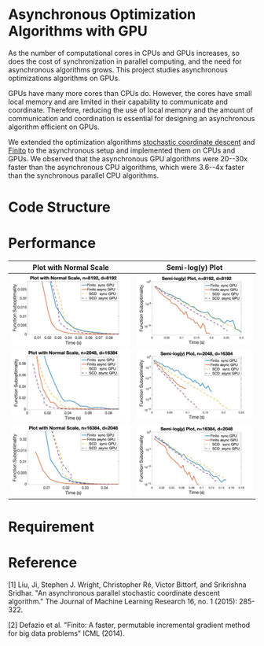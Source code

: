 # Asynchronous Optimization Algorithms with GPU
As the number of computational cores in CPUs and GPUs increases, so
does the cost of synchronization in parallel computing, and the need
for asynchronous algorithms grows. This project studies asynchronous
optimizations algorithms on GPUs.

GPUs have many more cores than CPUs do. However, the cores have small
local memory and are limited in their capability to communicate and
coordinate. Therefore, reducing the use of local memory and the amount
of communication and coordination is essential for designing an
asynchronous algorithm efficient on GPUs.

We extended the optimization algorithms [stochastic coordinate descent](https://arxiv.org/abs/1311.1873)
and [Finito](https://arxiv.org/abs/1407.2710) to the asynchronous setup and implemented them on CPUs and
GPUs. We observed that the asynchronous GPU algorithms were 20--30x
faster than the asynchronous CPU algorithms, which were 3.6--4x faster
than the synchronous parallel CPU algorithms.

# Code Structure

# Performance
Plot with Normal Scale     |  Semi-log(y) Plot
:-------------------------:|:-------------------------:
![](figure_for_README/plot_8192_8192.jpg)|![](figure_for_README/semilogy_8192_8192.jpg)
![](figure_for_README/plot_2048_16384.jpg)|![](figure_for_README/semilogy_2048_16384.jpg)
![](figure_for_README/plot_16384_2048.jpg)|![](figure_for_README/semilogy_16384_2048.jpg)

<!-- <img style="float: right;" src="figure_for_README/plot_8192_8192.jpg"/> -->
<!-- <img style="float: left;" src="figure_for_README/plot_2048_16384.jpg"/> -->
<!-- ![image alt >](/) -->
<!-- ![image alt <](/figure_for_README/plot_2048_16384.jpg) -->

# Requirement

# Reference
[1] Liu, Ji, Stephen J. Wright, Christopher Ré, Victor Bittorf, and Srikrishna Sridhar. "An asynchronous parallel stochastic coordinate descent algorithm." The Journal of Machine Learning Research 16, no. 1 (2015): 285-322.

[2] Defazio et al. "Finito: A faster, permutable incremental gradient method for big data problems" ICML (2014).
